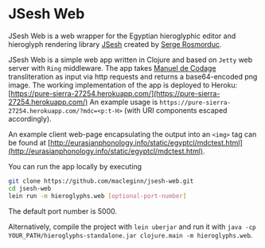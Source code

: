 # JSesh Web

JSesh Web is a web wrapper for the Egyptian hieroglyphic editor and hieroglyph rendering library [JSesh](https://jsesh.qenherkhopeshef.org/) created by [Serge Rosmorduc](http://www.qenherkhopeshef.org/sergeRosmorduc).

JSesh Web is a simple web app written in Clojure and based on `Jetty` web server with `Ring` middleware. The app takes [Manuel de Codage](http://www.catchpenny.org/codage/) transliteration as input via http requests and returns a base64-encoded png image. The working implementation of the app is deployed to Heroku: [https://pure-sierra-27254.herokuapp.com/](https://pure-sierra-27254.herokuapp.com/) An example usage is `https://pure-sierra-27254.herokuapp.com/?mdc=<p:t-H>` (with URI components escaped accordingly).

An example client web-page encapsulating the output into an `<img>` tag can be found at [http://eurasianphonology.info/static/egyptcl/mdctest.html](http://eurasianphonology.info/static/egyptcl/mdctest.html).

You can run the app locally by executing

```bash
git clone https://github.com/macleginn/jsesh-web.git
cd jsesh-web
lein run -m hieroglyphs.web [optional-port-number]
```

The default port number is 5000.

Alternatively, compile the project with `lein uberjar` and run it with `java -cp YOUR_PATH/hieroglyphs-standalone.jar clojure.main -m hieroglyphs.web`.